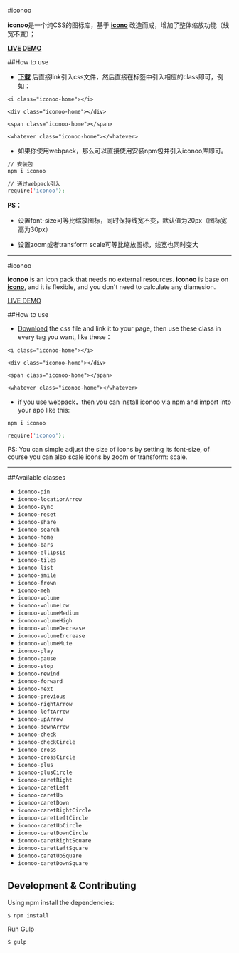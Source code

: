 #iconoo

**iconoo**是一个纯CSS的图标库，基于 **[icono][1]** 改造而成，增加了整体缩放功能（线宽不变）；

**[LIVE DEMO][2]**

##How to use

- **[下载][3]** 后直接link引入css文件，然后直接在标签中引入相应的class即可，例如：

`<i class="iconoo-home"></i>`

`<div class="iconoo-home"></div>`

`<span class="iconoo-home"></span>`

`<whatever class="iconoo-home"></whatever>`

- 如果你使用webpack，那么可以直接使用安装npm包并引入iconoo库即可。

```bash
// 安装包
npm i iconoo

// 通过webpack引入
require('iconoo');
```

**PS：**

- 设置font-size可等比缩放图标，同时保持线宽不变，默认值为20px（图标宽高为30px）

- 设置zoom或者transform scale可等比缩放图标，线宽也同时变大

-------

#iconoo

**iconoo** is an icon pack that needs no external resources. **iconoo** is base on **[icono][1]**, and it is flexible, and you don't need to calculate any diamesion.

[LIVE DEMO][2]

##How to use

- [Download][3] the css file and link it to your page, then use these class in every tag you want, like these：

`<i class="iconoo-home"></i>`

`<div class="iconoo-home"></div>`

`<span class="iconoo-home"></span>`

`<whatever class="iconoo-home"></whatever>`

- if you use webpack，then you can install iconoo via npm and import into your app like this: 

```bash
npm i iconoo

require('iconoo');
```

PS: You can simple adjust the size of icons by setting its font-size, of course you can also scale icons by zoom or transform: scale.
  
[1]:https://github.com/saeedalipoor/icono
[2]:https://qieguo2016.github.io/iconoo/
[3]:https://github.com/qieguo2016/iconoo/blob/master/dist/iconoo.min.css
  
------

##Available classes

 * `iconoo-pin`
 * `iconoo-locationArrow`
 * `iconoo-sync`
 * `iconoo-reset`
 * `iconoo-share`
 * `iconoo-search`
 * `iconoo-home`
 * `iconoo-bars`
 * `iconoo-ellipsis`
 * `iconoo-tiles`
 * `iconoo-list`
 * `iconoo-smile`
 * `iconoo-frown`
 * `iconoo-meh`
 * `iconoo-volume`
 * `iconoo-volumeLow`
 * `iconoo-volumeMedium`
 * `iconoo-volumeHigh`
 * `iconoo-volumeDecrease`
 * `iconoo-volumeIncrease`
 * `iconoo-volumeMute`
 * `iconoo-play`
 * `iconoo-pause`
 * `iconoo-stop`
 * `iconoo-rewind`
 * `iconoo-forward`
 * `iconoo-next`
 * `iconoo-previous`
 * `iconoo-rightArrow`
 * `iconoo-leftArrow`
 * `iconoo-upArrow`
 * `iconoo-downArrow`
 * `iconoo-check`
 * `iconoo-checkCircle`
 * `iconoo-cross`
 * `iconoo-crossCircle`
 * `iconoo-plus`
 * `iconoo-plusCircle`
 * `iconoo-caretRight`
 * `iconoo-caretLeft`
 * `iconoo-caretUp`
 * `iconoo-caretDown`
 * `iconoo-caretRightCircle`
 * `iconoo-caretLeftCircle`
 * `iconoo-caretUpCircle`
 * `iconoo-caretDownCircle`
 * `iconoo-caretRightSquare`
 * `iconoo-caretLeftSquare`
 * `iconoo-caretUpSquare`
 * `iconoo-caretDownSquare`
  
## Development & Contributing

Using npm install the dependencies:

    $ npm install

Run Gulp

    $ gulp

